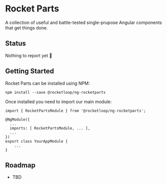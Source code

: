 # Rocket Parts

A collection of useful and battle-tested single-prupose Angular components that get things done. 

## Status

Nothing to report yet 🤷

## Getting Started

Rocket Parts can be installed using NPM:

```
npm install --save @rocketloop/ng-rocketparts
```

Once installed you need to import our main module:

```
import { RocketPartsModule } from '@rocketloop/ng-rocketparts';

@NgModule({
  ...
  imports: [ RocketPartsModule, ... ],
  ...
})
export class YourAppModule {
	...
}
```

## Roadmap

- TBD
